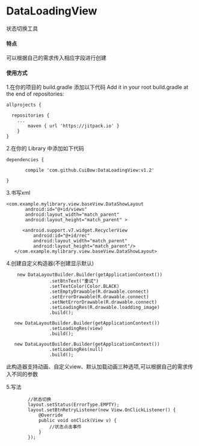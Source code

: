 # DataLoadingView
状态切换工具


#### 特点 

可以根据自己的需求传入相应字段进行创建

#### 使用方式
    
1.在你的项目的 build.gradle 添加以下代码 Add it in your root build.gradle at the end of repositories:
```
allprojects {

  repositories {
  	...
	  	maven { url 'https://jitpack.io' }
    }
} 
```

 
2.在你的 Library 中添加如下代码

``` 
dependencies { 

	   compile 'com.github.CuiBow:DataLoadingView:v1.2'
     
} 
```

3.书写xml
``` 
<com.example.mylibrary.view.baseView.DataShowLayout
       android:id="@+id/views"
       android:layout_width="match_parent"
       android:layout_height="match_parent" >

      <android.support.v7.widget.RecyclerView
          android:id="@+id/rec"
          android:layout_width="match_parent"
          android:layout_height="match_parent"/>
   </com.example.mylibrary.view.baseView.DataShowLayout> 
   ```
   
4.创建自定义构造器(不创建显示默认)
```
    new DataLayoutBuilder.Builder(getApplicationContext())
                .setBtnText("重试")
                .setTextColor(Color.BLACK)
                .setEmptyDrawable(R.drawable.connect)
                .setErrorDrawable(R.drawable.connect)
                .setNetErrorDrawable(R.drawable.connect)
                .setLoadingRes(R.drawable.loadding_image)
                .build(); 
	
   new DataLayoutBuilder.Builder(getApplicationContext())
                .setLoadingRes(view)
                .build(); 
		
   new DataLayoutBuilder.Builder(getApplicationContext())
                .setLoadingRes(null)
                .build(); 
```
  此构造器支持动画、自定义view、默认加载动画三种选项,可以根据自己的需求传入不同的参数
   
5.写法
``` 
        //状态切换
        layout.setStatus(ErrorType.EMPTY);
        layout.setBtnRetryListener(new View.OnClickListener() {
            @Override
            public void onClick(View v) {
                //状态点击事件
            }
        });  
```                       
    



